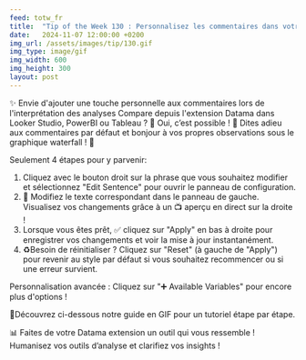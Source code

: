 ```yaml
---
feed: totw_fr
title:  "Tip of the Week 130 : Personnalisez les commentaires dans votre extension Datama !"
date:   2024-11-07 12:00:00 +0200
img_url: /assets/images/tip/130.gif
img_type: image/gif
img_width: 600
img_height: 300
layout: post
---
```


✨ Envie d'ajouter une touche personnelle aux commentaires lors de l'interprétation des analyses Compare depuis l'extension Datama dans Looker Studio, PowerBI ou Tableau ? 🤔 Oui, c’est possible ! 🌈 Dites adieu aux commentaires par défaut et bonjour à vos propres observations sous le graphique waterfall ! 🎉 

Seulement 4 étapes pour y parvenir:

  1.	Cliquez avec le bouton droit sur la phrase que vous souhaitez modifier et sélectionnez "Edit Sentence" pour ouvrir le panneau de configuration.
  2.	📝 Modifiez le texte correspondant dans le panneau de gauche. Visualisez vos changements grâce à un 📺 aperçu en direct sur la droite !
  3.	Lorsque vous êtes prêt, ✅ cliquez sur "Apply" en bas à droite pour enregistrer vos changements et voir la mise à jour instantanément.
  4.	♻️Besoin de réinitialiser ? Cliquez sur "Reset" (à gauche de "Apply") pour revenir au style par défaut si vous souhaitez recommencer ou si une erreur survient.

Personnalisation avancée : Cliquez sur "➕ Available Variables" pour encore plus d'options !

🎥Découvrez ci-dessous notre guide en GIF pour un tutoriel étape par étape.

📊 Faites de votre Datama extension  un outil qui vous ressemble ! Humanisez vos outils d’analyse et clarifiez vos insights !